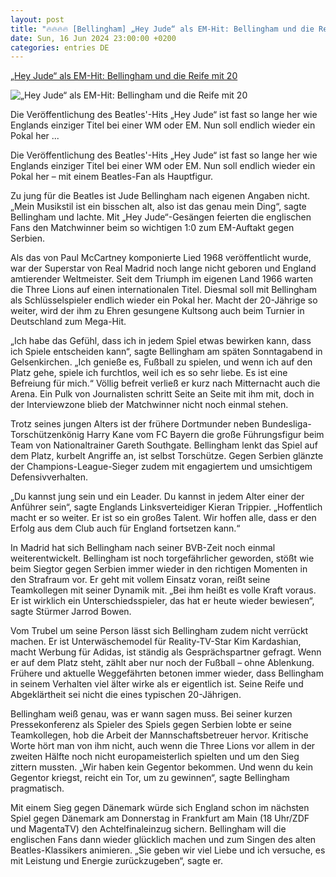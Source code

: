```yaml
---
layout: post
title: "🔥🔥🔥🔥 [Bellingham] „Hey Jude“ als EM-Hit: Bellingham und die Reife mit 20"
date: Sun, 16 Jun 2024 23:00:00 +0200
categories: entries DE
---
```

[„Hey Jude“ als EM-Hit: Bellingham und die Reife mit 20](https://bnn.de/sport/hey-jude-als-em-hit-bellingham-und-die-reife-mit-20)

![„Hey Jude“ als EM-Hit: Bellingham und die Reife mit 20](https://static.bnn.de/sport/urn-newsml-dpacom-20090101-240617-99-423870-3lwrql/alternates/LANDSCAPE_13x7_BASE/urn-newsml-dpacom-20090101-240617-99-423870)

Die Veröffentlichung des Beatles'-Hits „Hey Jude“ ist fast so lange her wie Englands einziger Titel bei einer WM oder EM. Nun soll endlich wieder ein Pokal her ...

Die Veröffentlichung des Beatles'-Hits „Hey Jude“ ist fast so lange her wie Englands einziger Titel bei einer WM oder EM. Nun soll endlich wieder ein Pokal her – mit einem Beatles-Fan als Hauptfigur.

Zu jung für die Beatles ist Jude Bellingham nach eigenen Angaben nicht. „Mein Musikstil ist ein bisschen alt, also ist das genau mein Ding“, sagte Bellingham und lachte. Mit „Hey Jude“-Gesängen feierten die englischen Fans den Matchwinner beim so wichtigen 1:0 zum EM-Auftakt gegen Serbien.

Als das von Paul McCartney komponierte Lied 1968 veröffentlicht wurde, war der Superstar von Real Madrid noch lange nicht geboren und England amtierender Weltmeister. Seit dem Triumph im eigenen Land 1966 warten die Three Lions auf einen internationalen Titel. Diesmal soll mit Bellingham als Schlüsselspieler endlich wieder ein Pokal her. Macht der 20-Jährige so weiter, wird der ihm zu Ehren gesungene Kultsong auch beim Turnier in Deutschland zum Mega-Hit.

„Ich habe das Gefühl, dass ich in jedem Spiel etwas bewirken kann, dass ich Spiele entscheiden kann“, sagte Bellingham am späten Sonntagabend in Gelsenkirchen. „Ich genieße es, Fußball zu spielen, und wenn ich auf den Platz gehe, spiele ich furchtlos, weil ich es so sehr liebe. Es ist eine Befreiung für mich.“ Völlig befreit verließ er kurz nach Mitternacht auch die Arena. Ein Pulk von Journalisten schritt Seite an Seite mit ihm mit, doch in der Interviewzone blieb der Matchwinner nicht noch einmal stehen.

Trotz seines jungen Alters ist der frühere Dortmunder neben Bundesliga-Torschützenkönig Harry Kane vom FC Bayern die große Führungsfigur beim Team von Nationaltrainer Gareth Southgate. Bellingham lenkt das Spiel auf dem Platz, kurbelt Angriffe an, ist selbst Torschütze. Gegen Serbien glänzte der Champions-League-Sieger zudem mit engagiertem und umsichtigem Defensivverhalten.

„Du kannst jung sein und ein Leader. Du kannst in jedem Alter einer der Anführer sein“, sagte Englands Linksverteidiger Kieran Trippier. „Hoffentlich macht er so weiter. Er ist so ein großes Talent. Wir hoffen alle, dass er den Erfolg aus dem Club auch für England fortsetzen kann.“

In Madrid hat sich Bellingham nach seiner BVB-Zeit noch einmal weiterentwickelt. Bellingham ist noch torgefährlicher geworden, stößt wie beim Siegtor gegen Serbien immer wieder in den richtigen Momenten in den Strafraum vor. Er geht mit vollem Einsatz voran, reißt seine Teamkollegen mit seiner Dynamik mit. „Bei ihm heißt es volle Kraft voraus. Er ist wirklich ein Unterschiedsspieler, das hat er heute wieder bewiesen“, sagte Stürmer Jarrod Bowen.

Vom Trubel um seine Person lässt sich Bellingham zudem nicht verrückt machen. Er ist Unterwäschemodel für Reality-TV-Star Kim Kardashian, macht Werbung für Adidas, ist ständig als Gesprächspartner gefragt. Wenn er auf dem Platz steht, zählt aber nur noch der Fußball – ohne Ablenkung. Frühere und aktuelle Weggefährten betonen immer wieder, dass Bellingham in seinem Verhalten viel älter wirke als er eigentlich ist. Seine Reife und Abgeklärtheit sei nicht die eines typischen 20-Jährigen.

Bellingham weiß genau, was er wann sagen muss. Bei seiner kurzen Pressekonferenz als Spieler des Spiels gegen Serbien lobte er seine Teamkollegen, hob die Arbeit der Mannschaftsbetreuer hervor. Kritische Worte hört man von ihm nicht, auch wenn die Three Lions vor allem in der zweiten Hälfte noch nicht europameisterlich spielten und um den Sieg zittern mussten. „Wir haben kein Gegentor bekommen. Und wenn du kein Gegentor kriegst, reicht ein Tor, um zu gewinnen“, sagte Bellingham pragmatisch.

Mit einem Sieg gegen Dänemark würde sich England schon im nächsten Spiel gegen Dänemark am Donnerstag in Frankfurt am Main (18 Uhr/ZDF und MagentaTV) den Achtelfinaleinzug sichern. Bellingham will die englischen Fans dann wieder glücklich machen und zum Singen des alten Beatles-Klassikers animieren. „Sie geben wir viel Liebe und ich versuche, es mit Leistung und Energie zurückzugeben“, sagte er.

